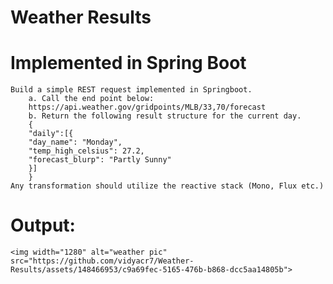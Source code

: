 #                                      Weather Results
   

# Implemented in Spring Boot

	Build a simple REST request implemented in Springboot.
		a. Call the end point below:
		https://api.weather.gov/gridpoints/MLB/33,70/forecast
		b. Return the following result structure for the current day.
		{
		"daily":[{
		"day_name": "Monday",
		"temp_high_celsius": 27.2,
		"forecast_blurp": "Partly Sunny"
		}]
		}
	Any transformation should utilize the reactive stack (Mono, Flux etc.)

# Output:

	<img width="1280" alt="weather pic" src="https://github.com/vidyacr7/Weather-Results/assets/148466953/c9a69fec-5165-476b-b868-dcc5aa14805b">

